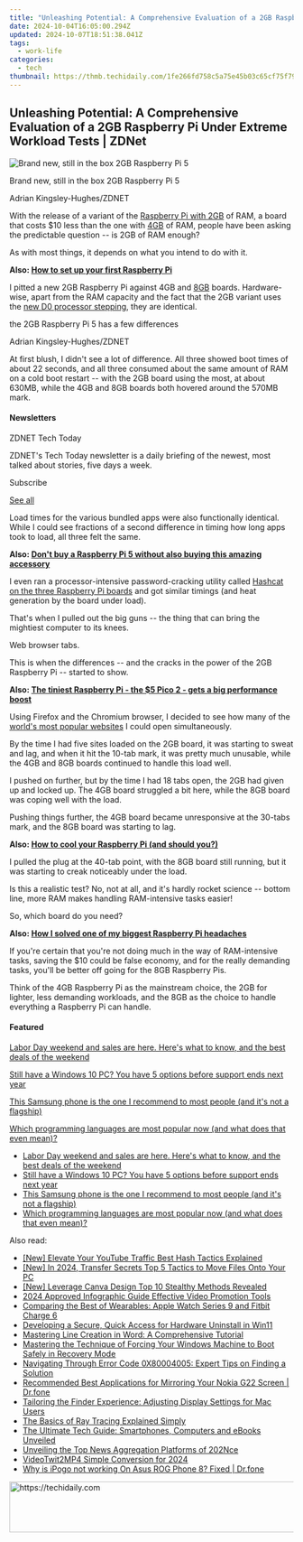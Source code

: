 ```yaml
---
title: "Unleashing Potential: A Comprehensive Evaluation of a 2GB Raspberry Pi Under Extreme Workload Tests | ZDNet"
date: 2024-10-04T16:05:00.294Z
updated: 2024-10-07T18:51:38.041Z
tags:
  - work-life
categories:
  - tech
thumbnail: https://thmb.techidaily.com/1fe266fd758c5a75e45b03c65cf75f79c47b7be92cf62fce6f2e53504509e2e1.jpg
---
```


## Unleashing Potential: A Comprehensive Evaluation of a 2GB Raspberry Pi Under Extreme Workload Tests | ZDNet

![Brand new, still in the box 2GB Raspberry Pi 5](https://www.zdnet.com/a/img/resize/f1af105274b55d4c57fe24f35d1865f73354f067/2024/08/22/c2c1f328-cef6-4bb2-9acc-f5f0f8d8929b/img-0846.jpg?auto=webp&width=1280)

Brand new, still in the box 2GB Raspberry Pi 5

Adrian Kingsley-Hughes/ZDNET

With the release of a variant of the [Raspberry Pi with 2GB](https://www.canakit.com/raspberry-pi-4-2gb.html) of RAM, a board that costs $10 less than the one with [4GB](https://www.canakit.com/raspberry-pi-4-4gb.html) of RAM, people have been asking the predictable question -- is 2GB of RAM enough?

As with most things, it depends on what you intend to do with it.

**Also: [How to set up your first Raspberry Pi](https://www.zdnet.com/article/how-to-set-up-your-first-raspberry-pi/)**

I pitted a new 2GB Raspberry Pi against 4GB and [8GB](https://www.canakit.com/raspberry-pi-4-8gb.html) boards. Hardware-wise, apart from the RAM capacity and the fact that the 2GB variant uses the [new D0 processor stepping](https://www.zdnet.com/article/meet-the-most-affordable-raspberry-pi-5-ever-whats-new-and-why-its-so-cheap/), they are identical.

the 2GB Raspberry Pi 5 has a few differences

Adrian Kingsley-Hughes/ZDNET

At first blush, I didn't see a lot of difference. All three showed boot times of about 22 seconds, and all three consumed about the same amount of RAM on a cold boot restart -- with the 2GB board using the most, at about 630MB, while the 4GB and 8GB boards both hovered around the 570MB mark.

#### Newsletters

ZDNET Tech Today

ZDNET's Tech Today newsletter is a daily briefing of the newest, most talked about stories, five days a week.

 Subscribe

[See all](https://www.zdnet.com/newsletters/)

Load times for the various bundled apps were also functionally identical. While I could see fractions of a second difference in timing how long apps took to load, all three felt the same.

**Also: [Don't buy a Raspberry Pi 5 without also buying this amazing accessory](https://www.zdnet.com/home-and-office/dont-buy-a-raspberry-pi-5-without-also-buying-this-amazing-accessory/)**

I even ran a processor-intensive password-cracking utility called [Hashcat on the three Raspberry Pi boards](https://www.zdnet.com/article/the-raspberry-pi-5-cracks-passwords-twice-as-fast-as-my-pi-4-but-theres-one-issue/) and got similar timings (and heat generation by the board under load).

That's when I pulled out the big guns -- the thing that can bring the mightiest computer to its knees. 

Web browser tabs.

This is when the differences -- and the cracks in the power of the 2GB Raspberry Pi -- started to show.

**Also: [The tiniest Raspberry Pi - the $5 Pico 2 - gets a big performance boost](https://www.zdnet.com/article/the-tiniest-raspberry-pi-the-5-pico-2-gets-a-big-performance-boost/)**

Using Firefox and the Chromium browser, I decided to see how many of the [world's most popular websites](https://www.similarweb.com/top-websites/) I could open simultaneously. 

By the time I had five sites loaded on the 2GB board, it was starting to sweat and lag, and when it hit the 10-tab mark, it was pretty much unusable, while the 4GB and 8GB boards continued to handle this load well. 

I pushed on further, but by the time I had 18 tabs open, the 2GB had given up and locked up. The 4GB board struggled a bit here, while the 8GB board was coping well with the load.

Pushing things further, the 4GB board became unresponsive at the 30-tabs mark, and the 8GB board was starting to lag. 

**Also: [How to cool your Raspberry Pi (and should you?)](https://www.zdnet.com/article/how-to-cool-your-raspberry-pi/)**

I pulled the plug at the 40-tab point, with the 8GB board still running, but it was starting to creak noticeably under the load.

Is this a realistic test? No, not at all, and it's hardly rocket science -- bottom line, more RAM makes handling RAM-intensive tasks easier!

So, which board do you need?

**Also: [How I solved one of my biggest Raspberry Pi headaches](https://www.zdnet.com/home-and-office/i-just-solved-one-of-my-biggest-raspberry-pi-headaches/)**

If you're certain that you're not doing much in the way of RAM-intensive tasks, saving the $10 could be false economy, and for the really demanding tasks, you'll be better off going for the 8GB Raspberry Pis.

Think of the 4GB Raspberry Pi as the mainstream choice, the 2GB for lighter, less demanding workloads, and the 8GB as the choice to handle everything a Raspberry Pi can handle.

#### Featured

[Labor Day weekend and sales are here. Here's what to know, and the best deals of the weekend](https://www.zdnet.com/article/labor-day-deals-everything-to-know-09-02-2024/ "Labor Day weekend and sales are here. Here's what to know, and the best deals of the weekend")

[Still have a Windows 10 PC? You have 5 options before support ends next year](https://www.zdnet.com/article/still-have-a-windows-10-pc-you-have-5-options-before-support-ends-next-year/ "Still have a Windows 10 PC? You have 5 options before support ends next year")

[This Samsung phone is the one I recommend to most people (and it's not a flagship)](https://www.zdnet.com/article/this-samsung-phone-is-the-one-i-recommend-to-most-people-and-its-not-a-flagship/ "This Samsung phone is the one I recommend to most people (and it's not a flagship)")

[Which programming languages are most popular now (and what does that even mean)?](https://www.zdnet.com/article/the-most-popular-programming-languages-in-2024-and-what-that-even-means/ "Which programming languages are most popular now (and what does that even mean)?")

* [Labor Day weekend and sales are here. Here's what to know, and the best deals of the weekend](https://www.zdnet.com/article/labor-day-deals-everything-to-know-09-02-2024/ "Labor Day weekend and sales are here. Here's what to know, and the best deals of the weekend")
* [Still have a Windows 10 PC? You have 5 options before support ends next year](https://www.zdnet.com/article/still-have-a-windows-10-pc-you-have-5-options-before-support-ends-next-year/ "Still have a Windows 10 PC? You have 5 options before support ends next year")
* [This Samsung phone is the one I recommend to most people (and it's not a flagship)](https://www.zdnet.com/article/this-samsung-phone-is-the-one-i-recommend-to-most-people-and-its-not-a-flagship/ "This Samsung phone is the one I recommend to most people (and it's not a flagship)")
* [Which programming languages are most popular now (and what does that even mean)?](https://www.zdnet.com/article/the-most-popular-programming-languages-in-2024-and-what-that-even-means/ "Which programming languages are most popular now (and what does that even mean)?")

<ins class="adsbygoogle"
     style="display:block"
     data-ad-format="autorelaxed"
     data-ad-client="ca-pub-7571918770474297"
     data-ad-slot="1223367746"></ins>

<ins class="adsbygoogle"
     style="display:block"
     data-ad-client="ca-pub-7571918770474297"
     data-ad-slot="8358498916"
     data-ad-format="auto"
     data-full-width-responsive="true"></ins>

<span class="atpl-alsoreadstyle">Also read:</span>
<div><ul>
<li><a href="https://youtube-data.techidaily.com/levate-your-youtube-traffic-best-hash-tactics-explained/"><u>[New] Elevate Your YouTube Traffic Best Hash Tactics Explained</u></a></li>
<li><a href="https://fox-cloud.techidaily.com/new-in-2024-transfer-secrets-top-5-tactics-to-move-files-onto-your-pc/"><u>[New] In 2024, Transfer Secrets Top 5 Tactics to Move Files Onto Your PC</u></a></li>
<li><a href="https://extra-skills.techidaily.com/new-leverage-canva-design-top-10-stealthy-methods-revealed/"><u>[New] Leverage Canva Design Top 10 Stealthy Methods Revealed</u></a></li>
<li><a href="https://youtube-zero.techidaily.com/approved-infographic-guide-effective-video-promotion-tools/"><u>2024 Approved Infographic Guide Effective Video Promotion Tools</u></a></li>
<li><a href="https://techno-recovery.techidaily.com/comparing-the-best-of-wearables-apple-watch-series-9-and-fitbit-charge-6/"><u>Comparing the Best of Wearables: Apple Watch Series 9 and Fitbit Charge 6</u></a></li>
<li><a href="https://win11.techidaily.com/developing-a-secure-quick-access-for-hardware-uninstall-in-win11/"><u>Developing a Secure, Quick Access for Hardware Uninstall in Win11</u></a></li>
<li><a href="https://techno-recovery.techidaily.com/mastering-line-creation-in-word-a-comprehensive-tutorial/"><u>Mastering Line Creation in Word: A Comprehensive Tutorial</u></a></li>
<li><a href="https://tech-renaissance.techidaily.com/mastering-the-technique-of-forcing-your-windows-machine-to-boot-safely-in-recovery-mode/"><u>Mastering the Technique of Forcing Your Windows Machine to Boot Safely in Recovery Mode</u></a></li>
<li><a href="https://techno-recovery.techidaily.com/navigating-through-error-code-0x80004005-expert-tips-on-finding-a-solution/"><u>Navigating Through Error Code 0X80004005: Expert Tips on Finding a Solution</u></a></li>
<li><a href="https://screen-mirror.techidaily.com/recommended-best-applications-for-mirroring-your-nokia-g22-screen-drfone-by-drfone-android/"><u>Recommended Best Applications for Mirroring Your Nokia G22 Screen | Dr.fone</u></a></li>
<li><a href="https://techno-recovery.techidaily.com/tailoring-the-finder-experience-adjusting-display-settings-for-mac-users/"><u>Tailoring the Finder Experience: Adjusting Display Settings for Mac Users</u></a></li>
<li><a href="https://techno-recovery.techidaily.com/the-basics-of-ray-tracing-explained-simply/"><u>The Basics of Ray Tracing Explained Simply</u></a></li>
<li><a href="https://techno-recovery.techidaily.com/1722855687556-the-ultimate-tech-guide-smartphones-computers-and-ebooks-unveiled/"><u>The Ultimate Tech Guide: Smartphones, Computers and eBooks Unveiled</u></a></li>
<li><a href="https://techno-recovery.techidaily.com/unveiling-the-top-news-aggregation-platforms-of-202nce/"><u>Unveiling the Top News Aggregation Platforms of 202Nce</u></a></li>
<li><a href="https://twitter-videos.techidaily.com/videotwit2mp4-simple-conversion-for-2024/"><u>VideoTwit2MP4 Simple Conversion for 2024</u></a></li>
<li><a href="https://android-pokemon-go.techidaily.com/why-is-ipogo-not-working-on-asus-rog-phone-8-fixed-drfone-by-drfone-virtual-android/"><u>Why is iPogo not working On Asus ROG Phone 8? Fixed | Dr.fone</u></a></li>
</ul></div>

<!-- affiliate ads begin -->
<a href="https://aligracehair.sjv.io/c/5597632/2016148/19272" target="_top" id="2016148">
  <img src="//a.impactradius-go.com/display-ad/19272-2016148" border="0" alt="https://techidaily.com" width="728" height="90"/>
</a>
<img height="0" width="0" src="https://aligracehair.sjv.io/i/5597632/2016148/19272" style="position:absolute;visibility:hidden;" border="0" />
<!-- affiliate ads end -->

